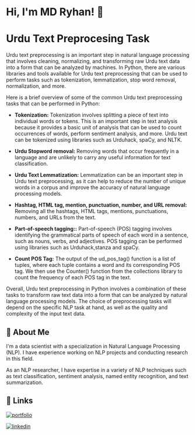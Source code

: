 
# Hi, I'm MD Ryhan! 👋


# Urdu Text Preprocesing Task
Urdu text preprocessing is an important step in natural language processing that involves cleaning, normalizing, and transforming raw Urdu text data into a form that can be analyzed by machines. In Python, there are various libraries and tools available for Urdu text preprocessing that can be used to perform tasks such as tokenization, lemmatization, stop word removal, normalization, and more.

Here is a brief overview of some of the common Urdu text preprocessing tasks that can be performed in Python:
- **Tokenization:** Tokenization involves splitting a piece of text into individual words or tokens. This is an important step in text analysis because it provides a basic unit of analysis that can be used to count occurrences of words, perform sentiment analysis, and more. Urdu text can be tokenized using libraries such as Urduhack, spaCy, and NLTK.
	
- **Urdu Stopword removal:** Removing words that occur frequently in a language and are unlikely to carry any useful information for text classification.
	
- **Urdu Text Lemmatization:** Lemmatization can be an important step in Urdu text preprocessing, as it can help to reduce the number of unique words in a corpus and improve the accuracy of natural language processing models.
	
	
- **Hashtag, HTML tag, mention, punctuation, number, and URL removal:** Removing all the hashtags, HTML tags, mentions, punctuations, numbers, and URLs from the text.


- **Part-of-speech tagging::**  Part-of-speech (POS) tagging involves identifying the grammatical parts of speech of each word in a sentence, such as nouns, verbs, and adjectives. POS tagging can be performed using libraries such as Urduhack,stanza and spaCy.

- **Count POS Tag:** The output of the ud_pos_tag() function is a list of tuples, where each tuple contains a word and its corresponding POS tag. We then use the Counter() function from the collections library to count the frequency of each POS tag in the text.

Overall, Urdu text preprocessing in Python involves a combination of these tasks to transform raw text data into a form that can be analyzed by natural language processing models. The choice of preprocessing tasks will depend on the specific NLP task at hand, as well as the quality and complexity of the input text data.

## 🚀 About Me
I'm a  data scientist with a specialization in Natural Language Processing (NLP). I have experience working on NLP projects and conducting research in this field.

As an NLP researcher, I have expertise in a variety of NLP techniques such as text classification, sentiment analysis, named entity recognition, and text summarization. 


## 🔗 Links
[![portfolio](https://img.shields.io/badge/my_portfolio-000?style=for-the-badge&logo=ko-fi&logoColor=white)](https://github.com/MD-Ryhan)

[![linkedin](https://img.shields.io/badge/linkedin-0A66C2?style=for-the-badge&logo=linkedin&logoColor=white)](https://www.linkedin.com/in/muhammad-rehan-702670111)


